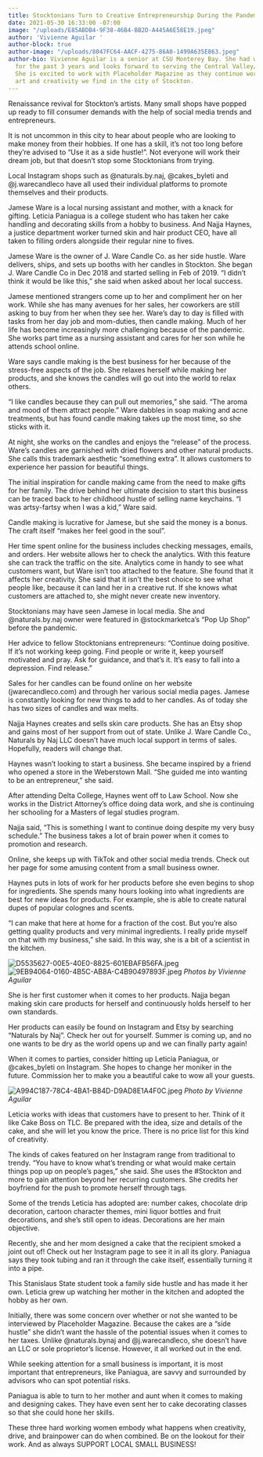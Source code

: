 ```yaml
---
title: Stocktonians Turn to Creative Entrepreneurship During the Pandemic
date: 2021-05-30 16:33:00 -07:00
image: "/uploads/E85ABDB4-9F38-46B4-BB2D-A445A6E58E19.jpeg"
author: 'Vivienne Aguilar '
author-block: true
author-image: "/uploads/8047FC64-AACF-4275-86A0-1499A635E863.jpeg"
author-bio: Vivienne Aguilar is a senior at CSU Monterey Bay. She had worked in journalism
  for the past 3 years and looks forward to serving the Central Valley/Stockton community.
  She is excited to work with Placeholder Magazine as they continue work share the
  art and creativity we find in the city of Stockton.
---
```


Renaissance revival for Stockton’s artists. Many small shops have popped up ready to fill consumer demands with the help of social media trends and entrepreneurs. 

It is not uncommon in this city to hear about people who are looking to make money from their hobbies. If one has a skill, it’s not too long before they’re advised to “Use it as a side hustle!”. Not everyone will work their dream job, but that doesn’t stop some Stocktonians from trying.

Local Instagram shops such as @naturals.by.naj, @cakes_byleti and @j.warecandleco have all used their individual platforms to promote themselves and their products. 

Jamese Ware is a local nursing assistant and mother, with a knack for gifting. Leticia Paniagua is a college student who has taken her cake handling and decorating skills from a hobby to business. And Najja Haynes, a justice department worker turned skin and hair product CEO, have all taken to filling orders alongside their regular nine to fives. 

Jamese Ware is the owner of J. Ware Candle Co. as her side hustle. Ware delivers, ships, and sets up booths with her candles in Stockton. She began J. Ware Candle Co in Dec 2018 and started selling in Feb of 2019. “I didn’t think it would be like this,” she said when asked about her local success.

Jamese mentioned strangers come up to her and compliment her on her work. While she has  many avenues for her sales, her coworkers are still asking to buy from her when they see her.
Ware’s day to day is filled with tasks from her day job and mom-duties, then candle making. Much of her life has become increasingly more challenging because of the pandemic. She works part time as a nursing assistant and cares for her son while he attends school online. 

Ware says candle making is the best business for her because of the stress-free aspects of the job. She relaxes herself while making her products, and she knows the candles will go out into the world to relax others. 

“I like candles because they can pull out memories,” she said. “The aroma and mood of them attract people.” Ware dabbles in soap making and acne treatments, but has found candle making takes up the most time, so she sticks with it.

At night, she works on the candles and enjoys the “release” of the process. Ware’s candles are garnished with dried flowers and other natural products. She calls this trademark aesthetic “something extra”. It allows customers to experience her passion for beautiful things.

The initial inspiration for candle making came from the need to make gifts for her family. The drive behind her ultimate decision to start this business can be traced back to her childhood hustle of selling name keychains. “I was artsy-fartsy when I was a kid,” Ware said.

Candle making is lucrative for Jamese, but she said the money is a bonus. The craft itself “makes her feel good in the soul”.   

Her time spent online for the business includes checking messages, emails, and orders. Her website allows her to check the analytics. With this feature she can track the traffic on the site. Analytics come in handy to see what customers want, but Ware isn’t too attached to the feature. She found that it affects her creativity. She said that it isn’t the best choice to see what people like, because it can land her in a creative rut. If she knows what customers are attached to, she might never create new inventory. 

Stocktonians may have seen Jamese in local media. She and @naturals.by.naj owner were featured in @stockmarketca’s “Pop Up Shop” before the pandemic. 

Her advice to fellow Stocktonians entrepreneurs: “Continue doing positive. If it’s not working keep going. Find people or write it, keep yourself motivated and pray. Ask for guidance, and that’s it. It’s easy to fall into a depression. Find release.”

Sales for her candles can be found online on her website (jwarecandleco.com) and through her various social media pages. Jamese is constantly looking for new things to add to her candles. As of today she has two sizes of candles and wax melts. 

Najja Haynes creates and sells skin care products. She has an Etsy shop and gains most of her support from out of state. Unlike J. Ware Candle Co., Naturals by Naj LLC doesn’t have much local support in terms of sales. Hopefully, readers will change that. 

Haynes wasn’t looking to start a business. She became inspired by a friend who opened a store in the Weberstown Mall. “She guided me into wanting to be an entrepreneur,” she said. 

After attending Delta College, Haynes went off to Law School. Now she works in the District Attorney’s office doing data work, and she is continuing her schooling for a Masters of legal studies program.

Najja said, “This is something I want to continue doing despite my very busy schedule.” The business takes a lot of brain power when it comes to promotion and research. 

Online, she keeps up with TikTok and other social media trends. Check out her page for some amusing content from a small business owner.

Haynes puts in lots of work for her products before she even begins to shop for ingredients. She spends many hours looking into what ingredients are best for new ideas for products. For example, she is able to create natural dupes of popular colognes and scents. 

“I can make that here at home for a fraction of the cost. But you’re also getting quality products and very minimal ingredients. I really pride myself on that with my business,” she said. In this way, she is a bit of a scientist in the kitchen. 

![D5535627-00E5-40E0-8825-601EBAFB56FA.jpeg](/uploads/D5535627-00E5-40E0-8825-601EBAFB56FA.jpeg)
![9EB94064-0160-4B5C-AB8A-C4B90497893F.jpeg](/uploads/9EB94064-0160-4B5C-AB8A-C4B90497893F.jpeg)
*Photos by Vivienne Aguilar*

She is her first customer when it comes to her products. Najja began making skin care products for herself and continuously holds herself to her own standards.

Her products can easily be found on Instagram and Etsy by searching “Naturals by Naj”. Check her out for yourself. Summer is coming up, and no one wants to be dry as the world opens up and we can finally party again!

When it comes to parties, consider hitting up Leticia Paniagua, or @cakes_byleti on Instagram. She hopes to change her moniker in the future. Commission her to make you a beautiful cake to wow all your guests. 

![A994C187-78C4-4BA1-B84D-D9AD8E1A4F0C.jpeg](/uploads/A994C187-78C4-4BA1-B84D-D9AD8E1A4F0C.jpeg)
*Photo by Vivienne Aguilar*

Leticia works with ideas that customers have to present to her. Think of it like Cake Boss on TLC. Be prepared with the idea, size and details of the cake, and she will let you know the price. There is no price list for this kind of creativity.

The kinds of cakes featured on her Instagram range from traditional to trendy. “You have to know what’s trending or what would make certain things pop up on people’s pages,” she said. She uses the #Stockton and more to gain attention beyond her recurring customers. She credits her boyfriend for the push to promote herself through tags.

Some of the trends Leticia has adopted are: number cakes, chocolate drip decoration, cartoon character themes, mini liquor bottles and fruit decorations, and she’s still open to ideas. Decorations are her main objective. 

Recently, she and her mom designed a cake that the recipient smoked a joint out of! Check out her Instagram page to see it in all its glory.  Paniagua says they took tubing and ran it through the cake itself, essentially turning it into a pipe.

This Stanislaus State student took a family side hustle and has made it her own. Leticia grew up watching her mother in the kitchen and adopted the hobby as her own. 

Initially, there was some concern over whether or not she wanted to be interviewed by Placeholder Magazine. Because the cakes are a “side hustle” she didn’t want the hassle of the potential issues when it comes to her taxes. Unlike @naturals.bynaj and @j.warecandleco, she doesn’t have an LLC or sole proprietor’s license. However, it all worked out in the end.

While seeking attention for a small business is important, it is most important that entrepreneurs, like Paniagua, are savvy and surrounded by advisors who can spot potential risks.  

Paniagua is able to turn to her mother and aunt when it comes to making and designing cakes. They have even sent her to cake decorating classes so that she could hone her skills.

These three hard working women embody what happens when creativity, drive, and brainpower can do when combined. Be on the lookout for their work. And as always SUPPORT LOCAL SMALL BUSINESS!